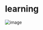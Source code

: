 # learning

![image](https://github.com/user-attachments/assets/5ba869ee-26ef-4324-bfc5-2f391bf7d48d)
